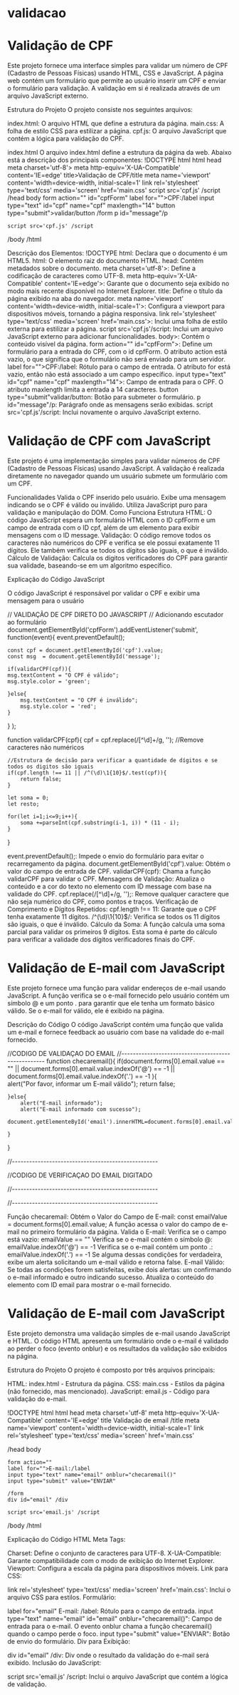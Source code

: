 # validacao
 
 # Validação de CPF
Este projeto fornece uma interface simples para validar um número de CPF (Cadastro de Pessoas Físicas) usando HTML, CSS e JavaScript. A página web contém um formulário que permite ao usuário inserir um CPF e enviar o formulário para validação. A validação em si é realizada através de um arquivo JavaScript externo.

Estrutura do Projeto
O projeto consiste nos seguintes arquivos:

index.html: O arquivo HTML que define a estrutura da página.
main.css: A folha de estilo CSS para estilizar a página.
cpf.js: O arquivo JavaScript que contém a lógica para validação do CPF.

index.html
O arquivo index.html define a estrutura da página da web. Abaixo está a descrição dos principais componentes:
!DOCTYPE html
html
head
    meta charset='utf-8'>
    meta http-equiv='X-UA-Compatible' content='IE=edge'
    title>Validação de CPF/title
    meta name='viewport' content='width=device-width, initial-scale=1'
    link rel='stylesheet' type='text/css' media='screen' href='main.css'
    script src='cpf.js' /script
/head
body
    form action="" id="cpfForm"
        label for="">CPF:/label
        input type="text" id="cpf" name="cpf" maxlength="14"
        button type="submit">validar/button
    /form
    p id="message"/p
 
    script src='cpf.js' /script
/body
/html

Descrição dos Elementos:
!DOCTYPE html: Declara que o documento é um HTML5.
html: O elemento raiz do documento HTML.
head: Contém metadados sobre o documento.
meta charset='utf-8'>: Define a codificação de caracteres como UTF-8.
meta http-equiv='X-UA-Compatible' content='IE=edge'>: Garante que o documento seja exibido no modo mais recente disponível no Internet Explorer.
title: Define o título da página exibido na aba do navegador.
meta name='viewport' content='width=device-width, initial-scale=1'>: Configura a viewport para dispositivos móveis, tornando a página responsiva.
link rel='stylesheet' type='text/css' media='screen' href='main.css'>: Inclui uma folha de estilo externa para estilizar a página.
script src='cpf.js'/script: Inclui um arquivo JavaScript externo para adicionar funcionalidades.
body>: Contém o conteúdo visível da página.
form action="" id="cpfForm">: Define um formulário para a entrada do CPF, com o id cpfForm. O atributo action está vazio, o que significa que o formulário não será enviado para um servidor.
label for="">CPF:/label: Rótulo para o campo de entrada. O atributo for está vazio, então não está associado a um campo específico.
input type="text" id="cpf" name="cpf" maxlength="14">: Campo de entrada para o CPF. O atributo maxlength limita a entrada a 14 caracteres.
button type="submit"validar/button: Botão para submeter o formulário.
p id="message"/p: Parágrafo onde as mensagens serão exibidas.
script src='cpf.js'/script: Inclui novamente o arquivo JavaScript externo.

 # Validação de CPF com JavaScript
Este projeto é uma implementação simples para validar números de CPF (Cadastro de Pessoas Físicas) usando JavaScript. A validação é realizada diretamente no navegador quando um usuário submete um formulário com um CPF.

Funcionalidades
Valida o CPF inserido pelo usuário.
Exibe uma mensagem indicando se o CPF é válido ou inválido.
Utiliza JavaScript puro para validação e manipulação do DOM.
Como Funciona
Estrutura HTML: O código JavaScript espera um formulário HTML com o ID cpfForm e um campo de entrada com o ID cpf, além de um elemento para exibir mensagens com o ID message.
Validação: O código remove todos os caracteres não numéricos do CPF e verifica se ele possui exatamente 11 dígitos. Ele também verifica se todos os dígitos são iguais, o que é inválido.
Cálculo de Validação: Calcula os dígitos verificadores do CPF para garantir sua validade, baseando-se em um algoritmo específico.

Explicação do Código JavaScript

O código JavaScript é responsável por validar o CPF e exibir uma mensagem para o usuário

// VALIDAÇÃO DE CPF DIRETO DO JAVASCRIPT
// Adicionando escutador ao formulário
document.getElementById('cpfForm').addEventListener('submit', function(event){
    event.preventDefault();
 
    const cpf = document.getElementById('cpf').value;
    const msg  = document.getElementById('message');
 
    if(validarCPF(cpf)){
    msg.textContent = "O CPF é válido";
    msg.style.color = 'green';
 
    }else{
        msg.textContent = "O CPF é inválido";
        msg.style.color = 'red';
    }
}
);
 
function validarCPF(cpf){
    cpf = cpf.replace(/[^\d]+/g, ''); //Remove caracteres não numéricos
 
    //Estrutura de decisão para verificar a quantidade de dígitos e se todos os digitos são iguais
    if(cpf.length !== 11 || /^(\d)\1{10}$/.test(cpf)){
        return false;
    }

    let soma = 0;
    let resto;

    for(let i=1;i<=9;i++){
        soma +=parseInt(cpf.substring(i-1, i)) * (11 - i);
    }
}

event.preventDefault();: Impede o envio do formulário para evitar o recarregamento da página.
document.getElementById('cpf').value: Obtém o valor do campo de entrada de CPF.
validarCPF(cpf): Chama a função validarCPF para validar o CPF.
Mensagens de Validação: Atualiza o conteúdo e a cor do texto no elemento com ID message com base na validade do CPF.
cpf.replace(/[^\d]+/g, '');: Remove qualquer caractere que não seja numérico do CPF, como pontos e traços.
Verificação de Comprimento e Dígitos Repetidos:
cpf.length !== 11: Garante que o CPF tenha exatamente 11 dígitos.
/^(\d)\1{10}$/: Verifica se todos os 11 dígitos são iguais, o que é inválido.
Cálculo da Soma:
A função calcula uma soma parcial para validar os primeiros 9 dígitos. Esta soma é parte do cálculo para verificar a validade dos dígitos verificadores finais do CPF.

 # Validação de E-mail com JavaScript
Este projeto fornece uma função para validar endereços de e-mail usando JavaScript. A função verifica se o e-mail fornecido pelo usuário contém um símbolo @ e um ponto . para garantir que ele tenha um formato básico válido. Se o e-mail for válido, ele é exibido na página.

Descrição do Código
O código JavaScript contém uma função que valida um e-mail e fornece feedback ao usuário com base na validade do e-mail fornecido.

//CODIGO DE VALIDAÇAO DO EMAIL
//---------------------------------------------------
function checaremail(){
    if(document.forms[0].email.value == "" ||
      document.forms[0].email.value.indexOf('@') == -1 ||
      document.forms[0].email.value.indexOf('.') == -1  ){  
        alert("Por favor, informar um E-mail válido");
        return false;
     
    }else{
        alert("E-mail informado");
        alert("E-mail informado com sucesso");
        document.getElementeById('email').innerHTML=document.forms[0].email.value;
   
    }
}



//---------------------------------------------------

//CODIGO DE VERIFICAÇAO DO EMAIL DIGITADO

//---------------------------------------------------



//---------------------------------------------------

Função checaremail:
Obtém o Valor do Campo de E-mail: const emailValue = document.forms[0].email.value;
A função acessa o valor do campo de e-mail no primeiro formulário da página.
Valida o E-mail:
Verifica se o campo está vazio: emailValue == ""
Verifica se o e-mail contém o símbolo @: emailValue.indexOf('@') == -1
Verifica se o e-mail contém um ponto .: emailValue.indexOf('.') == -1
Se alguma dessas condições for verdadeira, exibe um alerta solicitando um e-mail válido e retorna false.
E-mail Válido:
Se todas as condições forem satisfeitas, exibe dois alertas: um confirmando o e-mail informado e outro indicando sucesso.
Atualiza o conteúdo do elemento com ID email para mostrar o e-mail fornecido.

 # Validação de E-mail com JavaScript
Este projeto demonstra uma validação simples de e-mail usando JavaScript e HTML. O código HTML apresenta um formulário onde o e-mail é validado ao perder o foco (evento onblur) e os resultados da validação são exibidos na página.

Estrutura do Projeto
O projeto é composto por três arquivos principais:

HTML: index.html - Estrutura da página.
CSS: main.css - Estilos da página (não fornecido, mas mencionado).
JavaScript: email.js - Código para validação do e-mail.

!DOCTYPE html
html
head
    meta charset='utf-8'
    meta http-equiv='X-UA-Compatible' content='IE=edge'
    title Validação de email /title
    meta name='viewport' content='width=device-width, initial-scale=1'
    link rel='stylesheet' type='text/css' media='screen' href='main.css'
   
/head
body
 
    form action=""
    label for="">E-mail:/label
    input type="text" name="email" onblur="checaremail()"
    input type="submit" value="ENVIAR"
 
    /form
    div id="email" /div
 
    script src='email.js' /script
 
/body
/html

Explicação do Código HTML
Meta Tags:

Charset: Define o conjunto de caracteres para UTF-8.
X-UA-Compatible: Garante compatibilidade com o modo de exibição do Internet Explorer.
Viewport: Configura a escala da página para dispositivos móveis.
Link para CSS:

link rel='stylesheet' type='text/css' media='screen' href='main.css': Inclui o arquivo CSS para estilos.
Formulário:

label for="email" E-mail: /label: Rótulo para o campo de entrada.
input type="text" name="email" id="email" onblur="checaremail()": Campo de entrada para o e-mail. O evento onblur chama a função checaremail() quando o campo perde o foco.
input type="submit" value="ENVIAR": Botão de envio do formulário.
Div para Exibição:

div id="email" /div: Div onde o resultado da validação do e-mail será exibido.
Inclusão do JavaScript:

script src='email.js' /script: Inclui o arquivo JavaScript que contém a lógica de validação.